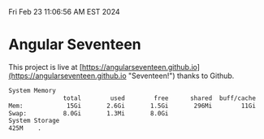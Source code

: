 Fri Feb 23 11:06:56 AM EST 2024

# Angular Seventeen


This project is live at [https://angularseventeen.github.io](https://angularseventeen.github.io "Seventeen!") thanks to Github.

```bash
System Memory
               total        used        free      shared  buff/cache   available
Mem:            15Gi       2.6Gi       1.5Gi       296Mi        11Gi        12Gi
Swap:          8.0Gi       1.3Mi       8.0Gi
System Storage
425M	.
